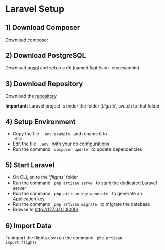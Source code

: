 # Laravel Setup

## 1) Download Composer
Download [composer](https://getcomposer.org/)

## 2) Download PostgreSQL
Download [pgsql](https://www.postgresql.org/download/) and setup a db (named _flights_ on .env.example)

## 3) Download Repository
Download the [repository](https://github.com/bara96/SPAS-project)

**Important:** Laravel project is under the folder '_flights_', switch to that folder

## 4) Setup Environment
- Copy the file <code> .env.example </code> and rename it to <code> .env </code>
- Edit the file <code> .env </code> with your db configurations
- Run the command <code> composer update </code> to update dependencies

## 5) Start Laravel
- On CLI, on to the '_flights_' folder
- Run the command <code> php artisan serve </code> to start the dedicated Laravel server
- Run the command <code> php artisan key:generate </code> to generate an Application key
- Run the command <code> php artisan migrate </code> to migrate the database
- Browse to  http://127.0.0.1:8000/

## 6) Import Data
To import the flights.csv run the command <code> php artisan import:flights </code>
